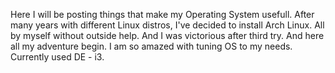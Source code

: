 Here I will be posting things that make my Operating System usefull.
After many years with different Linux distros, I've decided to install Arch Linux.
All by myself without outside help. And I was victorious after third try.
And here all my adventure begin. I am so amazed with tuning OS to my needs.
Currently used DE - i3.
